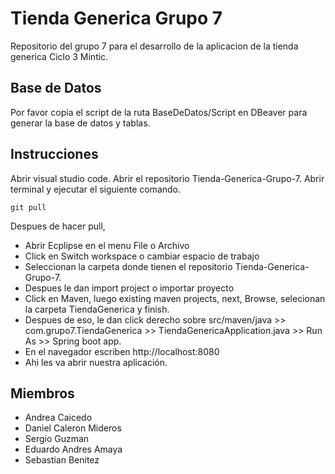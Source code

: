 # Tienda Generica Grupo 7
Repositorio del grupo 7 para el desarrollo de la aplicacion de la tienda generica Ciclo 3 Mintic.

## Base de Datos
Por favor copia el script de la ruta BaseDeDatos/Script en DBeaver para generar la base de datos y tablas.

## Instrucciones
Abrir visual studio code.
Abrir el repositorio Tienda-Generica-Grupo-7.
Abrir terminal y ejecutar el siguiente comando.
```
git pull
```
Despues de hacer pull, 
* Abrir Ecplipse en el menu File o Archivo
* Click en Switch workspace o cambiar espacio de trabajo
* Seleccionan la carpeta donde tienen el repositorio Tienda-Generica-Grupo-7.
* Despues le dan import project o importar proyecto
* Click en Maven, luego existing maven projects, next, Browse, selecionan la carpeta TiendaGenerica y finish.
* Despues de eso, le dan click derecho sobre src/maven/java >> com.grupo7.TiendaGenerica >> TiendaGenericaApplication.java >> Run As >> Spring boot app.
* En el navegador escriben http://localhost:8080
* Ahi les va abrir nuestra aplicación.

## Miembros
* Andrea Caicedo
* Daniel Caleron Mideros
* Sergio Guzman
* Eduardo Andres Amaya
* Sebastian Benitez

